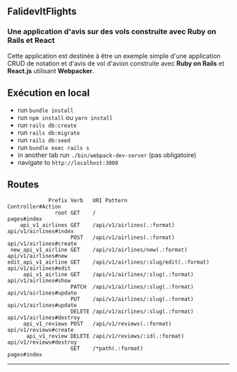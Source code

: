 ## FalidevItFlights 
### Une application d'avis sur des vols construite avec Ruby on Rails et React

Cette application est destinée à être un exemple simple d'une application CRUD de notation et d'avis de vol d'avion construite avec **Ruby on Rails** et **React.js** utilisant **Webpacker**.



## Exécution en local
- run `bundle install`
- run `npm install` ou `yarn install`
- run `rails db:create`
- run `rails db:migrate`
- run `rails db:seed`
- run `bundle exec rails s`
- in another tab run `./bin/webpack-dev-server` (pas obligatoire) 
- navigate to `http://localhost:3000`


## Routes
```shell
             Prefix Verb   URI Pattern                           Controller#Action
               root GET    /                                     pages#index
    api_v1_airlines GET    /api/v1/airlines(.:format)            api/v1/airlines#index
                    POST   /api/v1/airlines(.:format)            api/v1/airlines#create
 new_api_v1_airline GET    /api/v1/airlines/new(.:format)        api/v1/airlines#new
edit_api_v1_airline GET    /api/v1/airlines/:slug/edit(.:format) api/v1/airlines#edit
     api_v1_airline GET    /api/v1/airlines/:slug(.:format)      api/v1/airlines#show
                    PATCH  /api/v1/airlines/:slug(.:format)      api/v1/airlines#update
                    PUT    /api/v1/airlines/:slug(.:format)      api/v1/airlines#update
                    DELETE /api/v1/airlines/:slug(.:format)      api/v1/airlines#destroy
     api_v1_reviews POST   /api/v1/reviews(.:format)             api/v1/reviews#create
      api_v1_review DELETE /api/v1/reviews/:id(.:format)         api/v1/reviews#destroy
                    GET    /*path(.:format)                      pages#index
```

---